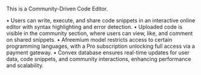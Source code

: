 This is a Community-Driven Code Editor.

 • Users can write, execute, and share code snippets in an interactive online editor with syntax highlighting and error
 detection.
 • Uploaded code is visible in the community section, where users can view, like, and comment on shared snippets.
 • Afreemium model restricts access to certain programming languages, with a Pro subscription unlocking full access
 via a payment gateway.
 • Convex database ensures real-time updates for user data, code snippets, and community interactions, enhancing
 performance and scalability.
